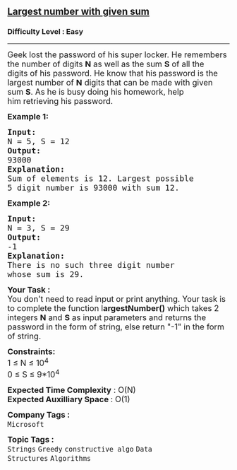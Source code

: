 <h2><a href="https://practice.geeksforgeeks.org/problems/largest-number-with-given-sum-1587115620/1?page=3&category=Strings&difficulty=Easy&sortBy=difficulty">Largest number with given sum</a></h2><h3>Difficulty Level : Easy</h3><hr><div class="problems_problem_content__Xm_eO"><p><span style="font-size: 18px;">Geek lost the password of his super locker.&nbsp;He remembers the number of digits <strong>N</strong> as well as the sum <strong>S</strong> of all the digits&nbsp;of his password.&nbsp;He know that his&nbsp;password is the largest number of <strong>N</strong> digits that can be made with given sum <strong>S</strong>. As he&nbsp;is busy doing his homework, help him&nbsp;retrieving his password.</span></p>
<p><strong><span style="font-size: 18px;">Example 1:</span></strong></p>
<pre><strong><span style="font-size: 18px;">Input:
</span></strong><span style="font-size: 18px;">N = 5, S = 12
<strong>Output:
</strong>93000<strong>
Explanation:
</strong>Sum of elements is 12. Largest possible 
5 digit number is 93000 with sum 12.</span>
</pre>
<p><strong><span style="font-size: 18px;">Example 2:</span></strong></p>
<pre><strong><span style="font-size: 18px;">Input:
</span></strong><span style="font-size: 18px;">N = 3, S = 29
<strong>Output:
</strong>-1<strong>
Explanation:
</strong>There is no such three digit number 
whose sum is 29.</span></pre>
<p dir="ltr"><strong><span style="font-size: 18px;">Your Task :&nbsp;</span></strong><br><span style="font-size: 18px;">You don't need to read input or print anything. Your task is to complete the function l<strong>argestNumber()</strong> which takes 2 integers <strong>N</strong>&nbsp;and <strong>S</strong> as input parameters and returns the password in the form of&nbsp;string, else return "-1" in the form of string.</span></p>
<p dir="ltr"><span style="font-size: 18px;"><strong>Constraints:</strong><br>1 ≤ N ≤&nbsp;10<sup>4</sup><br>0 ≤&nbsp;S ≤ 9*10<sup>4</sup></span></p>
<p dir="ltr"><span style="font-size: 18px;"><strong>Expected Time Complexity</strong> : O(N)<br><strong>Expected Auxilliary Space </strong>: O(1)</span></p></div><p><span style=font-size:18px><strong>Company Tags : </strong><br><code>Microsoft</code>&nbsp;<br><p><span style=font-size:18px><strong>Topic Tags : </strong><br><code>Strings</code>&nbsp;<code>Greedy</code>&nbsp;<code>constructive algo</code>&nbsp;<code>Data Structures</code>&nbsp;<code>Algorithms</code>&nbsp;